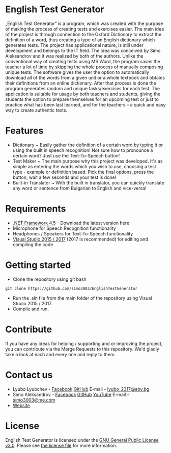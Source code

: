 # English Test Generator 
„English Test Generator“ is a program, which was created with the purpose of making the process of creating tests and exercises easier. 
	The main idea of the project is through connection to the Oxford Dictionary to extract the definition of a word, thus creating a type of an English dictionary which generates tests.
	The project has applicational nature, is still under development and belongs to the IT field.
	The idea was conceived by Simo Aleksandrov and it was realized by both of the authors.
	Unlike the conventional way of creating tests using MS Word, the program saves the teacher a lot of time by skipping the whole process of manually composing unique tests. 
	The software gives the user the option to automatically download all of the words from a given unit or a whole textbook and obtains their definitions from an online dictionary. After that process is done the program generates random and unique tasks/exercises for each test.
	The application is suitable for usage by both teachers and students, giving the students the option to prepare themselves for an upcoming test or just to practice what has been last learned, and for the teachers – a quick and easy way to create authentic tests.
	
# Features
 - Dictionary
	~ Easily gather the definition of a certain word by typing it or using the built in speech recognition! Not sure how to pronounce a certain word? Just use the Text-To-Speech button!
 - Test Maker
    ~ The main purpose why this project was developed. It's as simple as entering the words which you wish to use, choosing a test type - example or definition based. Pick the final options, press the button, wait a few seconds and your test is done! 
 - Built-in Translator
	~ With the built in translator, you can quickly translate any word or sentence from Bulgarian to English and vice-versa!

# Requirements
- [.NET Framework 4.5](https://www.microsoft.com/net/download/dotnet-framework-runtime) - Download the latest version here
- Microphone for Speech Recognition functionality
- Headphones / Speakers for Text-To-Speech functionality
- [Visual Studio 2015 / 2017](https://www.visualstudio.com/downloads/) (2017 is recommended) for editing and compiling the code


# Getting started
- Clone the repository using git bash

```shell
git clone https://github.com/simo3003/EnglishTestGenerator
```

 - Run the .sln file from the main folder of the repository using Visual Studio 2015 / 2017. 
 - Compile and run.

# Contribute

If you have any ideas for helping / supporting and or improving the project, you can contribute via the Merge Requests to this repository. We'd gladly take a look at each and every one and reply to them.

# Contact us 

- Lyubo Lyubchev - [Facebook](https://www.facebook.com/lyubo.ivailov.3) [GitHub](https://github.com/IMPZERO) E-mail - lyubo_2317@abv.bg
- Simo Aleksandrov - [Facebook](https://www.facebook.com/simo.aleksandrov) [GitHub](https://github.com/simo3003) [YouTube](https://www.youtube.com/channel/UCXudfqkZnDPm8Kg8gijrAlA) E-mail - simo3003@me.com	
- [Website](http://etgproject.tk/)

# License 

English Test Generator is licensed under the [GNU General Public License v3.0](https://opensource.org/licenses/GPL-3.0). Please see [the license file](LICENSE) for more information.